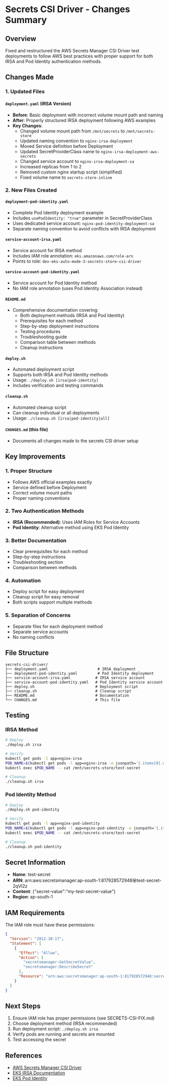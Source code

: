 # Secrets CSI Driver - Changes Summary

## Overview
Fixed and restructured the AWS Secrets Manager CSI Driver test deployments to follow AWS best practices with proper support for both IRSA and Pod Identity authentication methods.

## Changes Made

### 1. Updated Files

#### `deployment.yaml` (IRSA Version)
- **Before**: Basic deployment with incorrect volume mount path and naming
- **After**: Properly structured IRSA deployment following AWS examples
- **Key Changes**:
  - Changed volume mount path from `/mnt/secrets` to `/mnt/secrets-store`
  - Updated naming convention to `nginx-irsa-deployment`
  - Moved Service definition before Deployment
  - Updated SecretProviderClass name to `nginx-irsa-deployment-aws-secrets`
  - Changed service account to `nginx-irsa-deployment-sa`
  - Increased replicas from 1 to 2
  - Removed custom nginx startup script (simplified)
  - Fixed volume name to `secrets-store-inline`

### 2. New Files Created

#### `deployment-pod-identity.yaml`
- Complete Pod Identity deployment example
- Includes `usePodIdentity: "true"` parameter in SecretProviderClass
- Uses dedicated service account: `nginx-pod-identity-deployment-sa`
- Separate naming convention to avoid conflicts with IRSA deployment

#### `service-account-irsa.yaml`
- Service account for IRSA method
- Includes IAM role annotation: `eks.amazonaws.com/role-arn`
- Points to role: `dev-eks-auto-mode-3-secrets-store-csi-driver`

#### `service-account-pod-identity.yaml`
- Service account for Pod Identity method
- No IAM role annotation (uses Pod Identity Association instead)

#### `README.md`
- Comprehensive documentation covering:
  - Both deployment methods (IRSA and Pod Identity)
  - Prerequisites for each method
  - Step-by-step deployment instructions
  - Testing procedures
  - Troubleshooting guide
  - Comparison table between methods
  - Cleanup instructions

#### `deploy.sh`
- Automated deployment script
- Supports both IRSA and Pod Identity methods
- Usage: `./deploy.sh [irsa|pod-identity]`
- Includes verification and testing commands

#### `cleanup.sh`
- Automated cleanup script
- Can cleanup individual or all deployments
- Usage: `./cleanup.sh [irsa|pod-identity|all]`

#### `CHANGES.md` (this file)
- Documents all changes made to the secrets CSI driver setup

## Key Improvements

### 1. Proper Structure
- Follows AWS official examples exactly
- Service defined before Deployment
- Correct volume mount paths
- Proper naming conventions

### 2. Two Authentication Methods
- **IRSA (Recommended)**: Uses IAM Roles for Service Accounts
- **Pod Identity**: Alternative method using EKS Pod Identity

### 3. Better Documentation
- Clear prerequisites for each method
- Step-by-step instructions
- Troubleshooting section
- Comparison between methods

### 4. Automation
- Deploy script for easy deployment
- Cleanup script for easy removal
- Both scripts support multiple methods

### 5. Separation of Concerns
- Separate files for each deployment method
- Separate service accounts
- No naming conflicts

## File Structure

```
secrets-csi-driver/
├── deployment.yaml                      # IRSA deployment
├── deployment-pod-identity.yaml         # Pod Identity deployment
├── service-account-irsa.yaml           # IRSA service account
├── service-account-pod-identity.yaml   # Pod Identity service account
├── deploy.sh                           # Deployment script
├── cleanup.sh                          # Cleanup script
├── README.md                           # Documentation
└── CHANGES.md                          # This file
```

## Testing

### IRSA Method
```bash
# Deploy
./deploy.sh irsa

# Verify
kubectl get pods -l app=nginx-irsa
POD_NAME=$(kubectl get pods -l app=nginx-irsa -o jsonpath='{.items[0].metadata.name}')
kubectl exec $POD_NAME -- cat /mnt/secrets-store/test-secret

# Cleanup
./cleanup.sh irsa
```

### Pod Identity Method
```bash
# Deploy
./deploy.sh pod-identity

# Verify
kubectl get pods -l app=nginx-pod-identity
POD_NAME=$(kubectl get pods -l app=nginx-pod-identity -o jsonpath='{.items[0].metadata.name}')
kubectl exec $POD_NAME -- cat /mnt/secrets-store/test-secret

# Cleanup
./cleanup.sh pod-identity
```

## Secret Information

- **Name**: test-secret
- **ARN**: arn:aws:secretsmanager:ap-south-1:817928572948:secret:test-secret-2qVI2z
- **Content**: {"secret-value":"my-test-secret-value"}
- **Region**: ap-south-1

## IAM Requirements

The IAM role must have these permissions:
```json
{
  "Version": "2012-10-17",
  "Statement": [
    {
      "Effect": "Allow",
      "Action": [
        "secretsmanager:GetSecretValue",
        "secretsmanager:DescribeSecret"
      ],
      "Resource": "arn:aws:secretsmanager:ap-south-1:817928572948:secret:test-secret-*"
    }
  ]
}
```

## Next Steps

1. Ensure IAM role has proper permissions (see SECRETS-CSI-FIX.md)
2. Choose deployment method (IRSA recommended)
3. Run deployment script: `./deploy.sh irsa`
4. Verify pods are running and secrets are mounted
5. Test accessing the secret

## References

- [AWS Secrets Manager CSI Driver](https://github.com/aws/secrets-store-csi-driver-provider-aws)
- [EKS IRSA Documentation](https://docs.aws.amazon.com/eks/latest/userguide/iam-roles-for-service-accounts.html)
- [EKS Pod Identity](https://docs.aws.amazon.com/eks/latest/userguide/pod-identities.html)
